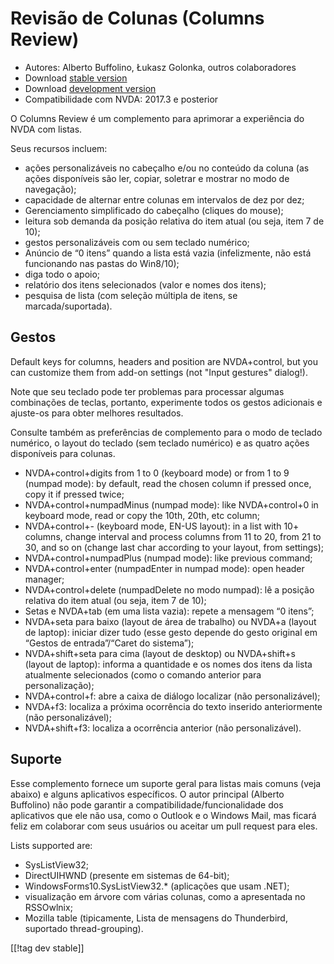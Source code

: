# Revisão de Colunas (Columns Review) #

* Autores: Alberto Buffolino, Łukasz Golonka, outros colaboradores
* Download [stable version][stable]
* Download [development version][dev]
* Compatibilidade com NVDA: 2017.3 e posterior

O Columns Review é um complemento para aprimorar a experiência do NVDA com
listas.

Seus recursos incluem:

* ações personalizáveis no cabeçalho e/ou no conteúdo da coluna (as ações
  disponíveis são ler, copiar, soletrar e mostrar no modo de navegação);
* capacidade de alternar entre colunas em intervalos de dez por dez;
* Gerenciamento simplificado do cabeçalho (cliques do mouse);
* leitura sob demanda da posição relativa do item atual (ou seja, item 7 de
  10);
* gestos personalizáveis com ou sem teclado numérico;
* Anúncio de “0 itens” quando a lista está vazia (infelizmente, não está
  funcionando nas pastas do Win8/10);
* diga todo o apoio;
* relatório dos itens selecionados (valor e nomes dos itens);
* pesquisa de lista (com seleção múltipla de itens, se marcada/suportada).

## Gestos

Default keys for columns, headers and position are NVDA+control, but you can
customize them from add-on settings (not "Input gestures" dialog!).

Note que seu teclado pode ter problemas para processar algumas combinações
de teclas, portanto, experimente todos os gestos adicionais e ajuste-os para
obter melhores resultados.

Consulte também as preferências de complemento para o modo de teclado
numérico, o layout do teclado (sem teclado numérico) e as quatro ações
disponíveis para colunas.

* NVDA+control+digits from 1 to 0 (keyboard mode) or from 1 to 9 (numpad
  mode): by default, read the chosen column if pressed once, copy it if
  pressed twice;
* NVDA+control+numpadMinus (numpad mode): like NVDA+control+0 in keyboard
  mode, read or copy the 10th, 20th, etc column;
* NVDA+control+- (keyboard mode, EN-US layout): in a list with 10+ columns,
  change interval and process columns from 11 to 20, from 21 to 30, and so
  on (change last char according to your layout, from settings);
* NVDA+control+numpadPlus (numpad mode): like previous command;
* NVDA+control+enter (numpadEnter in numpad mode): open header manager;
* NVDA+control+delete (numpadDelete no modo numpad): lê a posição relativa
  do item atual (ou seja, item 7 de 10);
* Setas e NVDA+tab (em uma lista vazia): repete a mensagem “0 itens”;
* NVDA+seta para baixo (layout de área de trabalho) ou NVDA+a (layout de
  laptop): iniciar dizer tudo (esse gesto depende do gesto original em
  “Gestos de entrada”/“Caret do sistema”);
* NVDA+shift+seta para cima (layout de desktop) ou NVDA+shift+s (layout de
  laptop): informa a quantidade e os nomes dos itens da lista atualmente
  selecionados (como o comando anterior para personalização);
* NVDA+control+f: abre a caixa de diálogo localizar (não personalizável);
* NVDA+f3: localiza a próxima ocorrência do texto inserido anteriormente
  (não personalizável);
* NVDA+shift+f3: localiza a ocorrência anterior (não personalizável).

## Suporte

Esse complemento fornece um suporte geral para listas mais comuns (veja
abaixo) e alguns aplicativos específicos. O autor principal (Alberto
Buffolino) não pode garantir a compatibilidade/funcionalidade dos
aplicativos que ele não usa, como o Outlook e o Windows Mail, mas ficará
feliz em colaborar com seus usuários ou aceitar um pull request para eles.

Lists supported are:

* SysListView32;
* DirectUIHWND (presente em sistemas de  64-bit);
* WindowsForms10.SysListView32.* (aplicações que usam .NET);
* visualização em árvore com várias colunas, como a apresentada no
  RSSOwlnix;
* Mozilla table (tipicamente, Lista de mensagens do Thunderbird, suportado
  thread-grouping).


[[!tag dev stable]]


[stable]: https://www.nvaccess.org/addonStore/legacy?file=columnsReview

[dev]: https://www.nvaccess.org/addonStore/legacy?file=columnsReview-dev

